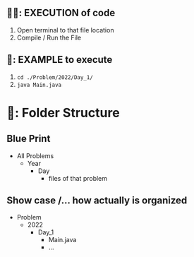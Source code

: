 <!-- # 📒: NOTE -->

## 🏃‍♂️: EXECUTION of code

1. Open terminal to that file location
2. Compile / Run the File

## 👀: EXAMPLE to execute

1. `cd ./Problem/2022/Day_1/`
2. `java Main.java`

# 📂: Folder Structure

## Blue Print
- All Problems
  - Year
    - Day
      - files of that problem

## Show case /... how actually is organized
- Problem
  - 2022
    - Day_1
      - Main.java
      - ...
